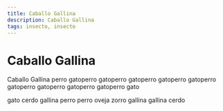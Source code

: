 ```yaml
---
title: Caballo Gallina
description: Caballo Gallina
tags: insecto, insecto
---
```


# Caballo Gallina

Caballo Gallina perro gatoperro gatoperro gatoperro gatoperro gatoperro gatoperro gatoperro gatoperro gatoperro gato

gato cerdo gallina perro perro oveja zorro gallina gallina cerdo